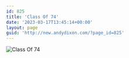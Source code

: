 ```yaml
---
id: 825
title: 'Class Of 74'
date: '2023-03-17T13:45:14+00:00'
layout: page
guid: 'http://new.andydixon.com/?page_id=825'
---
```


![Class Of 74](https://i0.wp.com/assets.g8x2.ldn.idrivee2-23.com/posters/Class%20Of%2074%2001.jpg?w=1200&ssl=1 "Class Of 74")